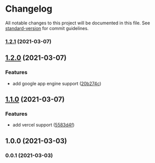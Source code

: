 # Changelog

All notable changes to this project will be documented in this file. See [standard-version](https://github.com/conventional-changelog/standard-version) for commit guidelines.

### [1.2.1](https://github.com/Kikobeats/req-country/compare/v1.2.0...v1.2.1) (2021-03-07)

## [1.2.0](https://github.com/Kikobeats/req-country/compare/v1.1.0...v1.2.0) (2021-03-07)


### Features

* add google app engine support ([20b274c](https://github.com/Kikobeats/req-country/commit/20b274c7047ede4b63f51b9435946066317d4b73))

## [1.1.0](https://github.com/Kikobeats/req-country/compare/v1.0.0...v1.1.0) (2021-03-07)


### Features

* add vercel support ([5583d4f](https://github.com/Kikobeats/req-country/commit/5583d4fac54ed93c4629c55074cccb2bc873b26b))

## 1.0.0 (2021-03-03)

### 0.0.1 (2021-03-03)
